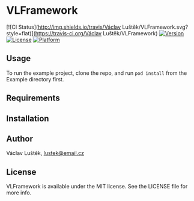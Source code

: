 # VLFramework

[![CI Status](http://img.shields.io/travis/Václav Luštěk/VLFramework.svg?style=flat)](https://travis-ci.org/Václav Luštěk/VLFramework)
[![Version](https://img.shields.io/cocoapods/v/VLFramework.svg?style=flat)](http://cocoapods.org/pods/VLFramework)
[![License](https://img.shields.io/cocoapods/l/VLFramework.svg?style=flat)](http://cocoapods.org/pods/VLFramework)
[![Platform](https://img.shields.io/cocoapods/p/VLFramework.svg?style=flat)](http://cocoapods.org/pods/VLFramework)

## Usage

To run the example project, clone the repo, and run `pod install` from the Example directory first.

## Requirements

## Installation

## Author

Václav Luštěk, lustek@email.cz

## License

VLFramework is available under the MIT license. See the LICENSE file for more info.
